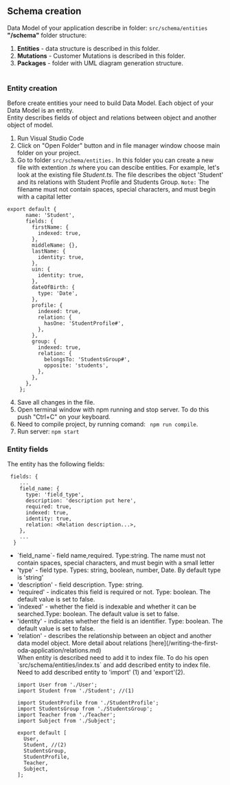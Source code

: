 ## Schema creation
Data Model of your application describe in folder: `src/schema/entities`<br>
**"/schema"** folder structure:<br>
1. **Entities** - data structure is described in this folder.<br>
2. **Mutations** - Customer Mutations is described in this folder.<br>
3. **Packages** - folder with UML diagram generation structure.<br><br>
### Entity creation
Before create entities your need to build Data Model. Each object of your Data Model is an entity.<br>
Entity describes fields of object and relations between object and another object of model.
1. Run Visual Studio Code
2. Click on "Open Folder" button and in file manager window choose main folder on your project.
3. Go to folder `src/schema/entities.` In this folder you can create a new file with extention _.ts_ where you can descibe entities. For example, let's look at the existing file _Student.ts_. The file describes the object 'Student' and its relations with Student Profile and Students Group.
`Note:` The filename must not contain spaces, special characters, and must begin with a capital letter


```
export default {
      name: 'Student',
      fields: {
        firstName: {
          indexed: true,
        },
        middleName: {},
        lastName: {
          identity: true,
        },
        uin: {
          identity: true,
        },
        dateOfBirth: {
          type: 'Date',
        },
        profile: {
          indexed: true,
          relation: {
            hasOne: 'StudentProfile#',
          },
        },
        group: {
          indexed: true,
          relation: {
            belongsTo: 'StudentsGroup#',
            opposite: 'students',
          },
        },
      },
    };

```
4. Save all changes in the file.
5. Open terminal window with npm running and stop server. To do this push "Ctrl+C" on your keyboard.
6. Need to compile project, by running comand: ` npm run compile`.
7. Run server: `npm start`

### Entity fields
The entity has the following fields:
 

```
 fields: {
    ...
    field_name: {
      type: 'field_type',
      description: 'description put here',
      required: true,
      indexed: true,
      identity: true,
      relation: <Relation description...>,
    },
    ...
  }
```
<ul>
<li> `field_name`- field name,required. Type:string. The name must not contain spaces, special characters, and must begin with a small letter</li>
<li>'type' - field type. Types: string, boolean, number, Date. By default type is 'string' </li>
<li>'description' - field description. Type: string.</li>
<li>'required' - indicates this field is required or not. Type: boolean. The default value is set to false.
<li>'indexed' - whether the field is indexable and whether it can be searched.Type: boolean. The default value is set to false.</li>
<li>'identity' - indicates whether the field is an identifier. Type: boolean. The default value is set to false. </li>
<li>'relation' - describes the relationship between an object and another data model object. More detail about relations [here](/writing-the-first-oda-application/relations.md)</li>
When entity is described need to add it to index file. To do his open `src/schema/entities/index.ts` and add described entity to index file. Need to add described entity to 'import' (1) and 'export'(2).


```
import User from './User';
import Student from './Student'; //(1) 

import StudentProfile from './StudentProfile';
import StudentsGroup from './StudentsGroup';
import Teacher from './Teacher';
import Subject from './Subject';

export default [
  User,
  Student, //(2)
  StudentsGroup,
  StudentProfile,
  Teacher,
  Subject,
];
```



